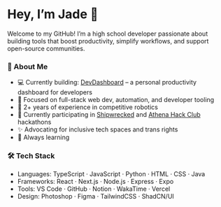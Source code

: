 # Hey, I’m Jade 👋

Welcome to my GitHub! I’m a high school developer passionate about building tools that boost productivity, simplify workflows, and support open-source communities.

### 🚀 About Me
- 💻 Currently building: [DevDashboard](https://github.com/Sifee27/DevDashboard) – a personal productivity dashboard for developers
- 🧠 Focused on full-stack web dev, automation, and developer tooling
- 🤖 2+ years of experience in competitive robotics 
- 🎯 Currently participating in [Shipwrecked](https://shipwrecked.devpost.com) and [Athena Hack Club](https://athena.hackclub.com) hackathons
- ✨ Advocating for inclusive tech spaces and trans rights
- 🌱 Always learning

### 🛠 Tech Stack
- Languages: TypeScript · JavaScript · Python · HTML · CSS · Java
- Frameworks: React · Next.js · Node.js · Express · Expo
- Tools: VS Code · GitHub · Notion · WakaTime · Vercel
- Design: Photoshop · Figma · TailwindCSS · ShadCN/UI


